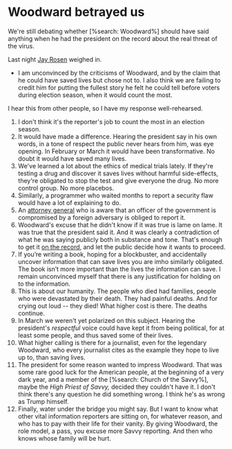 # Woodward betrayed us
We're still debating whether [%search: Woodward%] should have said anything when he had the president on the record about the real threat of the virus. 

Last night <a href="https://twitter.com/jayrosen_nyu/status/1304189572562268161">Jay Rosen</a> weighed in. 
* I am unconvinced by the criticisms of Woodward, and by the claim that he could have saved lives but chose not to. I also think we are failing to credit him for putting the fullest story he felt he could tell before voters during election season, when it would count the most.

I hear this from other people, so I have my response well-rehearsed. 
1. I don't think it's the reporter's job to count the most in an election season.
2. It would have made a difference. Hearing the president say in his own words, in a tone of respect the public never hears from him, was eye opening. In February or March it would have been transformative. No doubt it would have saved many lives. 
3. We've learned a lot about the ethics of medical trials lately. If they're testing a drug and discover it saves lives without harmful side-effects, they're obligated to stop the test and give everyone the drug. No more control group. No more placebos.
4. Similarly, a programmer who waited months to report a security flaw would have a lot of explaining to do. 
5. An <a href="https://en.wikipedia.org/wiki/Sally_Yates#Acting_Attorney_General">attorney general</a> who is aware that an officer of the government is compromised by a foreign adversary is obliged to report it. 
6. Woodward's excuse that he didn't know if it was true is lame on lame. It was true that the president said it. And it was clearly a contradiction of what he was saying publicly both in substance and tone. That's enough to get it <a href="http://scripting.com/2017/01/28/errOnTheSideOfDisclosure.html">on the record</a>, and let the public decide how it wants to proceed. 
7. If you’re writing a book, hoping for a blockbuster, and accidentally uncover information that can save lives you are imho similarly obligated. The book isn’t more important than the lives the information can save. I remain unconvinced myself that there is any justification for holding on to the information.
8. This is about our humanity. The people who died had families, people who were devastated by their death. They had painful deaths. And for crying out loud -- they died! What higher cost is there. The deaths continue. 
9. In March we weren't yet polarized on this subject. Hearing the president's <i>respectful</i> voice could have kept it from being political, for at least some people, and thus saved some of their lives. 
10. What higher calling is there for a journalist, even for the legendary Woodward, who every journalist cites as the example they hope to live up to, than saving lives. 
11. The president for some reason wanted to impress Woodward. That was some rare good luck for the American people, at the beginning of a very dark year, and a member of the [%search: Church of the Savvy%], maybe the <i>High Priest of Savvy, </i>decided they couldn't have it. I don't think there's any question he did something wrong. I think he's as wrong as Trump himself. 
12. Finally, water under the bridge you might say. But I want to know what other vital information reporters are sitting on, for whatever reason, and who has to pay with their life for their vanity. By giving Woodward, the role model, a pass, you excuse more Savvy reporting. And then who knows whose family will be hurt. 

